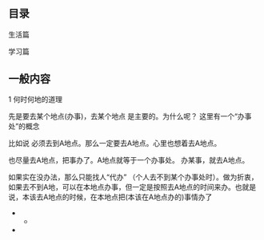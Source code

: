 #

## 目录

生活篇

学习篇

## 一般内容

1 何时何地的道理

先是要去某个地点(办事)，去某个地点 是主要的。为什么呢？ 这里有一个“办事处”的概念

比如说 必须去到A地点。那么一定要去A地点。心里也想着去A地点。

也尽量去A地点，把事办了。A地点就等于一个办事处。
办某事，就去A地点。

如果实在没办法，那么只能找人“代办” （个人去不到某个办事处时）。做为折衷，如果去不到A地，可以在本地点办事，但一定是按照去A地点的时间来办。也就是说，本该去A地点的时候，在本地点把(本该在A地点办的)事情办了

- -

-
